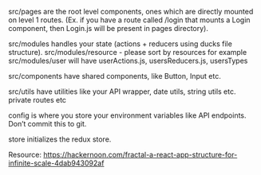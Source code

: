 src/pages are the root level components, ones which are directly mounted on level 1 routes. (Ex. if you have a route called /login that mounts a Login component, then Login.js will be present in pages directory).

src/modules handles your state (actions + reducers using ducks file structure).
src/modules/resource - please sort by resources for example
src/modules/user will have userActions.js, usersReducers.js, usersTypes

src/components have shared components, like Button, Input etc.

src/utils have utilities like your API wrapper, date utils, string utils etc. private routes etc

config is where you store your environment variables like API endpoints. Don’t commit this to git.

store initializes the redux store.

Resource: https://hackernoon.com/fractal-a-react-app-structure-for-infinite-scale-4dab943092af
